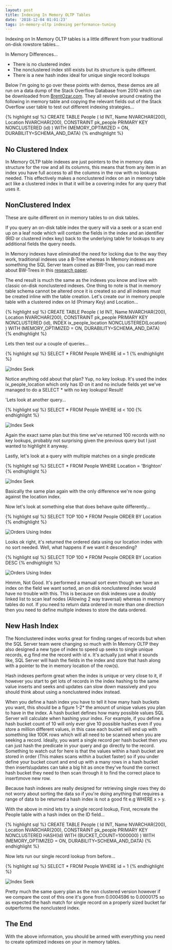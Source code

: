 ```yaml
---
layout: post
title: Indexing In Memory OLTP Tables
date: '2018-12-04 01:01:23'
tags: in-memory-oltp indexing performance-tuning
---
```

Indexing on In Memory OLTP tables is a little different from your traditional on-disk rowstore tables...

In Memory Differences...
- There is no clustered index
- The nonclustered index still exists but its structure is quite different.
- There is a new hash index ideal for unique single record lookups

Below I'm going to go over these points with demos, these demos are all run on a data dump of the Stack Overflow Database from 2010 which can be downloaded from [BrentOzar.com](https://www.brentozar.com/archive/2015/10/how-to-download-the-stack-overflow-database-via-bittorrent/). They all revolve around creating the following in memory table and copying the relevant fields out of the Stack Overflow user table to test out different indexing strategies...

{% highlight sql %}
CREATE TABLE People
(
   Id INT,
   Name NVARCHAR(200),
   Location NVARCHAR(200),
   CONSTRAINT pk_people PRIMARY KEY NONCLUSTERED (id)
) WITH (MEMORY_OPTIMIZED = ON, DURABILITY=SCHEMA_AND_DATA) 
{% endhighlight %}

## No Clustered Index ##
In Memory OLTP table indexes are just pointers to the in memory data structure for the row and all its columns, this means that from any item in an index you have full access to all the columns in the row with no lookups needed. This effectively makes a nonclustered index on an in memory table act like a clustered index in that it will be a covering index for any query that uses it.

## NonClustered Index ##
These are quite different on in memory tables to on disk tables. 

If you query an on-disk table index the query will via a seek or a scan end up on a leaf node which will contain the fields in the index and an identifier (RID or clustered index key) back to the underlying table for lookups to any additional fields the query needs.

In Memory indexes have eliminated the need for locking due to the way they work, traditional indexes use a B-Tree whereas In Memory indexes are something the SQL Server team coined as BW-Tree, you can read more about BW-Trees in this [research paper](https://www.microsoft.com/en-us/research/wp-content/uploads/2016/02/bw-tree-icde2013-final.pdf).

The end result is much the same as the indexes you know and love with classic on-disk nonclustered indexes. One thing to note is that in memory table schema cannot be altered once it is created so and all indexes must be created inline with the table creation. Let's create our in memory people table with a clustered index on Id (Primary Key) and Location...

{% highlight sql %}
CREATE TABLE People
(
   Id INT,
   Name NVARCHAR(200),
   Location NVARCHAR(200),
   CONSTRAINT pk_people PRIMARY KEY NONCLUSTERED (id),
   INDEX ix_people_location NONCLUSTERED(Location)
) WITH (MEMORY_OPTIMIZED = ON, DURABILITY=SCHEMA_AND_DATA) 
{% endhighlight %}

Lets then test our a couple of queries...

{% highlight sql %}
SELECT * FROM People WHERE id = 1
{% endhighlight %}

![Index Seek]({{site.url}}/content/images/2018-in-memory-indexes\nonclustered-single-match.PNG)

Notice anything odd about that plan? Yup, no key lookup. It's used the index ix_people_location which only has ID on it and no include fields yet we've managed to do a SELECT * with no key lookups! Result!

'Lets look at another query...

{% highlight sql %}
SELECT * FROM People WHERE id < 100
{% endhighlight %}

![Index Seek]({{site.url}}/content/images/2018-in-memory-indexes\nonclustered-single-match.PNG)

Again the exact same plan but this time we've returned 100 records with no key lookups, probably not surprising given the previous query but I just wanted to highlight it anyway.

Lastly, let's look at a query with multiple matches on a single predicate

{% highlight sql %}
SELECT * FROM People WHERE Location = 'Brighton'
{% endhighlight %}

![Index Seek]({{site.url}}/content/images/2018-in-memory-indexes\nonclustered-single-match.PNG)

Basically the same plan again with the only difference we're now going against the location index. 

Now let's look at something else that does behave quite differently...

{% highlight sql %}
SELECT TOP 100 * FROM People ORDER BY Location
{% endhighlight %}

![Orders Using Index]({{site.url}}/content/images/2018-in-memory-indexes\sort-asc.PNG)

Looks ok right, it's returned the ordered data using our location index with no sort needed. Well, what happens if we want it descending?

{% highlight sql %}
SELECT TOP 100 * FROM People ORDER BY Location DESC
{% endhighlight %}

![Orders Using Index]({{site.url}}/content/images/2018-in-memory-indexes\sort-desc.PNG)

Hmmm, Not Good. It's performed a manual sort even though we have an index on the field we want sorted, an on disk nonclustered index would have no trouble with this. This is because on disk indexes use a doubly linked list to scan leaf nodes (Allowing 2 way traversal) whereas in memory tables do not. If you need to return data ordered in more than one direction then you need to define multiple indexes to store the data ordered.

## New Hash Index ##
The Nonclustered index works great for finding ranges of records but when the SQL Server team were changing so much with In Memory OLTP they also designed a new type of index to speed up seeks to single unique records, e.g find me the record with id x. It's actually just what it sounds like, SQL Server will hash the fields in the index and store that hash along with a pointer to the in memory location of the row(s).

Hash indexes perform great when the index is unique or very close to it, if however you start to get lots of records in the index hashing to the same value inserts and seeks and updates can slow down massively and you should think about using a nonclustered index instead.

When you define a hash index you have to tell it how many hash buckets you want, this should be a figure 1-2* the amount of unique values you plan to have in the index. A hash bucket defines how many possible values SQL Server will calculate when hashing your index. For example, if you define a hash bucket count of 10 will only ever give 10 possible hashes even if you store a million different values, in this case each bucket will end up with something like 100K rows which will all need to be scanned when you are seeking a record. Ideally, you want a single record per hash bucket then you can just hash the predicate in your query and go directly to the record. Something to watch out for here is that the values within a hash bucket are stored in order (This makes scans within a bucket faster) so if you under define your bucket count and end up with a many rows in a hash bucket then inserts\updates can take a big hit as once they've found the correct hash bucket they need to then scan through it to find the correct place to insert\move new row.

Because hash indexes are really designed for retrieving single rows they do not worry about sorting the data so if you're doing anything that requires a range of data to be returned a hash index is not a good fit e.g WHERE x > y. 

With the above in mind lets try a single record lookup, First, recreate the People table with a hash index on the ID field...

{% highlight sql %}
CREATE TABLE People
(
   Id INT,
   Name NVARCHAR(200),
   Location NVARCHAR(200),
   CONSTRAINT pk_people PRIMARY KEY 
      NONCLUSTERED HASH(Id) WITH (BUCKET_COUNT=1000000)
) WITH (MEMORY_OPTIMIZED = ON, DURABILITY=SCHEMA_AND_DATA) 
{% endhighlight %}

Now lets run our single record lookup from before...

{% highlight sql %}
SELECT * FROM People WHERE id = 1
{% endhighlight %}

![Index Seek]({{site.url}}/content/images/2018-in-memory-indexes\nonclustered-single-match.PNG)

Pretty much the same query plan as the non clustered version however if we compare the cost of this one it's gone from 0.0004596 to 0.0000175 so as expected the hash match for single record on a properly sized bucket far outperforms the nonclusterd index.

## The End ##
With the above information, you should be armed with everything you need to create optimized indexes on your in memory tables. 